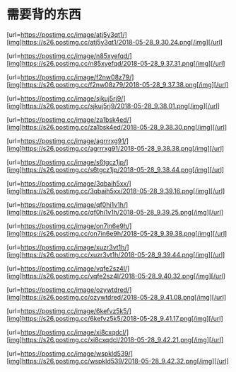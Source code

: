 # 需要背的东西
[url=https://postimg.cc/image/atj5y3qt1/][img]https://s26.postimg.cc/atj5y3qt1/2018-05-28_9.30.24.png[/img][/url]

[url=https://postimg.cc/image/n85xyefqd/][img]https://s26.postimg.cc/n85xyefqd/2018-05-28_9.37.31.png[/img][/url]

[url=https://postimg.cc/image/f2nw08z79/][img]https://s26.postimg.cc/f2nw08z79/2018-05-28_9.37.38.png[/img][/url]

[url=https://postimg.cc/image/sjkuj5rj9/][img]https://s26.postimg.cc/sjkuj5rj9/2018-05-28_9.38.01.png[/img][/url]

[url=https://postimg.cc/image/za1bsk4ed/][img]https://s26.postimg.cc/za1bsk4ed/2018-05-28_9.38.30.png[/img][/url]

[url=https://postimg.cc/image/agrrrxg91/][img]https://s26.postimg.cc/agrrrxg91/2018-05-28_9.38.38.png[/img][/url]

[url=https://postimg.cc/image/s6tgcz1jp/][img]https://s26.postimg.cc/s6tgcz1jp/2018-05-28_9.38.44.png[/img][/url]

[url=https://postimg.cc/image/3qbaih5xx/][img]https://s26.postimg.cc/3qbaih5xx/2018-05-28_9.39.16.png[/img][/url]

[url=https://postimg.cc/image/qf0hi1v1h/][img]https://s26.postimg.cc/qf0hi1v1h/2018-05-28_9.39.25.png[/img][/url]

[url=https://postimg.cc/image/on7in6e9h/][img]https://s26.postimg.cc/on7in6e9h/2018-05-28_9.39.38.png[/img][/url]

[url=https://postimg.cc/image/xuzr3vt1h/][img]https://s26.postimg.cc/xuzr3vt1h/2018-05-28_9.39.44.png[/img][/url]

[url=https://postimg.cc/image/vqfe2sz4l/][img]https://s26.postimg.cc/vqfe2sz4l/2018-05-28_9.40.32.png[/img][/url]

[url=https://postimg.cc/image/ozywtdred/][img]https://s26.postimg.cc/ozywtdred/2018-05-28_9.41.08.png[/img][/url]

[url=https://postimg.cc/image/6kefvz5k5/][img]https://s26.postimg.cc/6kefvz5k5/2018-05-28_9.41.17.png[/img][/url]

[url=https://postimg.cc/image/xi8cxqdcl/][img]https://s26.postimg.cc/xi8cxqdcl/2018-05-28_9.42.21.png[/img][/url]

[url=https://postimg.cc/image/wspkld539/][img]https://s26.postimg.cc/wspkld539/2018-05-28_9.42.32.png[/img][/url]



